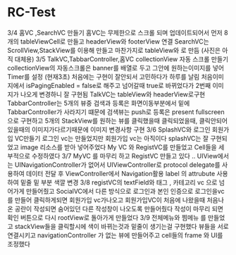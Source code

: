 # RC-Test
3/4 
홈VC ,SearchVC 만들기
홈VC는 무제한으로 스크롤 되며 업데이트되어서 먼저 8개의 tableViewCell로 만들고
headerView와 footerView 연결 
SearchVC는 ScrollView,StackView를 이용해 만들고 마찬가지로 tableView와 로 만듬
(사진은 아직 대체용)
3/5 
TalkVC,TabbarController,홈VC collectionView 자동 스크롤 만들기
collectionView의 자동스크롤은 banner를 배열로 두고 그안에 원하는이미지를 넣어 Timer를 설정 (현재3초) 처음에는 구현이 잘안되서 고민하다가 하루를 날림 
처음이미지에서 isPagingEnabled = false로 해주고 넘어갈때 true로 바뀌었다가 2번째 이미지가 나오게 변경하니 잘 구현됨
TalkVC는 tableView와 headerView로구현
TabbarController는 5개의 뷰중 검색과 등록은 화면이동부분에서 밑에 TabbarController가 사라지기 떄문에 검색뷰는 push로 등록은 present fullscreen으로 구현하고 5개의 StackView를 원하는 뷰를 클릭했을때 
클릭되었을때, 클릭안되어있을때의 이미지가다르기때문에 이미지 변경사항 구현
3/6 
SplashVC와 로그인 회원가입 VC만들기
로그인 vc는 만들었지만 회원가입 vc는 아직이다
splashVC는 잘 구현되었고 
image 리소스를 받아 넣어주었다 
My VC 와 RegistVC를 만들었고 Cell들을 세부적으로 수정하였다
 3/7 
 MyVC 를 마무리 하고 
 RegistVC 만들고 있다 .. 
 UIView에서는 UINavigationController가 없어서 UIViewController로 protocol delegate를 사용하여 데이터 전달 후 ViewController에서 Navigation활용
 label 의 attrubute 사용 하여 밑줄 밑 부분 색깔 변경 
 3/8 
 registVC의 textField와 태그 , 카테고리 vc 으로 넘어가게 만들어줬고
 SocialVC에서 다른 방식으로 로그인과 본인 인증으로 로그인을vc를 만들어 클릭하게되면 회원가입 vc가나오고
 회원가입VC이 처음에 나왔을때 처음나온 공란이 작성되면 숨어있던 다른 작성창이 나오도록 만들어줬다
작성이 마무리 되면 확인 버튼으로 다시 rootView로 돌아가게 만들었다
3/9
 전체메뉴와 찜메뉴 를 만들었고 stackView들을 클릭할시에 색이 바뀌는것과 밑줄이 생기는걸 구현했다
 뷰들을 서로 연결시키고 navigationController 가 없는 뷰에 만들어주고 
 cell들의 frame 와 UI를 조정했다
 
